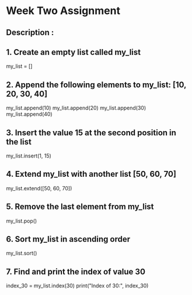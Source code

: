 # Week Two Assignment

## Description :

## 1. Create an empty list called my_list
my_list = []

## 2. Append the following elements to my_list: [10, 20, 30, 40]
my_list.append(10)
my_list.append(20)
my_list.append(30)
my_list.append(40)

## 3. Insert the value 15 at the second position in the list
my_list.insert(1, 15)

## 4. Extend my_list with another list [50, 60, 70]
my_list.extend([50, 60, 70])

## 5. Remove the last element  from my_list
my_list.pop()

## 6. Sort my_list in ascending order
my_list.sort()

## 7. Find and print the index of value 30
index_30 = my_list.index(30)
print("Index of 30:", index_30)
